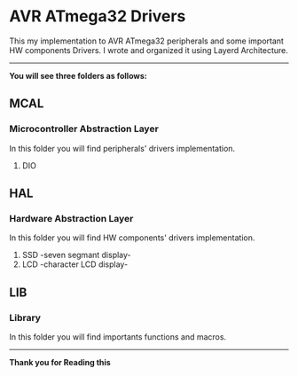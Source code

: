 # AVR ATmega32 Drivers
This my implementation to AVR ATmega32 peripherals and some important HW components Drivers.
I wrote and organized it using Layerd Architecture.

---------------------------------------------------------------------------------------------

**You will see three folders as follows:**
## MCAL
### Microcontroller Abstraction Layer
In this folder you will find peripherals' drivers implementation.
1. DIO 

## HAL
### Hardware Abstraction Layer
In this folder you will find HW components' drivers implementation.
1. SSD -seven segmant display-
2. LCD -character LCD display-

## LIB
### Library
In this folder you will find importants functions and macros.

---------------------------------------------------------------------------------------------

**Thank you for Reading this**


